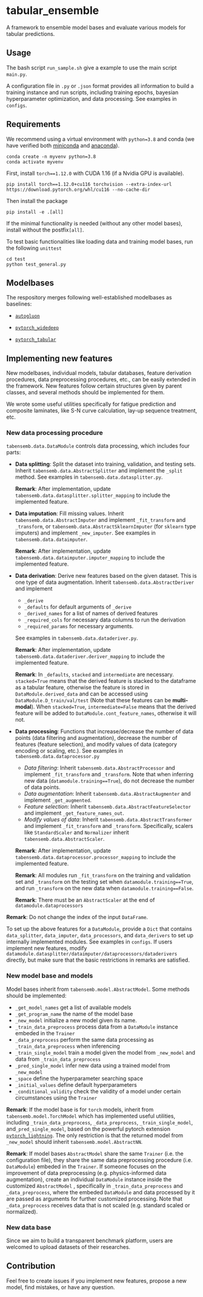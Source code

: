 # tabular_ensemble
 A framework to ensemble model bases and evaluate various models for tabular predictions.

## Usage

The bash script `run_sample.sh` give a example to use the main script `main.py`.

A configuration file in `.py` or `.json` format provides all information to build a training instance and run scripts, including training epochs, bayesian hyperparameter optimization, and data processing. See examples in `configs`.

## Requirements

We recommend using a virtual environment with `python=3.8` and conda (we have verified both [miniconda](https://docs.conda.io/en/latest/miniconda.html) and [anaconda](https://www.anaconda.com/)).

```shell
conda create -n myvenv python=3.8
conda activate myvenv
```

First, install `torch==1.12.0` with CUDA 1.16 (if a Nvidia GPU is available). 

```shell
pip install torch==1.12.0+cu116 torchvision --extra-index-url https://download.pytorch.org/whl/cu116 --no-cache-dir
```

Then install the package

```shell
pip install -e .[all]
```

If the minimal functionality is needed (without any other model bases), install without the postfix`[all]`.

To test basic functionalities like loading data and training model bases, run the following `unittest`

```shell
cd test
python test_general.py
```

## Modelbases

The respository merges following well-established modelbases as baselines:

* [`autogluon`](https://github.com/autogluon/autogluon)

* [`pytorch_widedeep`](https://github.com/jrzaurin/pytorch-widedeep)

* [`pytorch_tabular`](https://github.com/manujosephv/pytorch_tabular)


## Implementing new features

New modelbases, individual models, tabular databases, feature derivation procedures, data preprocessing procedures, etc., can be easily extended in the framework. New features follow certain structures given by parent classes, and several methods should be implemented for them.

We wrote some useful utilities specifically for fatigue prediction and composite laminates, like S-N curve calculation, lay-up sequence treatment, etc.

### New data processing procedure

`tabensemb.data.DataModule` controls data processing, which includes four parts:

* **Data splitting**: Split the dataset into training, validation, and testing sets. Inherit `tabensemb.data.AbstractSplitter` and implement the `_split` method. See examples in `tabensemb.data.datasplitter.py`.

  **Remark**: After implementation, update `tabensemb.data.datasplitter.splitter_mapping` to include the implemented feature.

* **Data imputation**: Fill missing values. Inherit `tabensemb.data.AbstractImputer` and implement `_fit_transform` and `_transform`, or `tabensemb.data.AbstractSklearnImputer` (for `sklearn` type imputers)  and implement `_new_imputer`. See examples in `tabensemb.data.dataimputer`.

  **Remark**: After implementation, update `tabensemb.data.dataimputer.imputer_mapping` to include the implemented feature.

* **Data derivation**: Derive new features based on the given dataset. This is one type of data augmentation. Inherit `tabensemb.data.AbstractDeriver` and implement 

  * `_derive`
  * `_defaults` for default arguments of `_derive`
  * `_derived_names` for a list of names of derived features
  * `_required_cols` for necessary data columns to run the derivation
  * `_required_params` for necessary arguments.

  See examples in `tabensemb.data.dataderiver.py`.

  **Remark**: After implementation, update `tabensemb.data.dataderiver.deriver_mapping` to include the implemented feature.

  **Remark**: In `_defaults`, `stacked` and `intermediate` are necessary. `stacked=True` means that the derived feature is stacked to the dataframe as a tabular feature, otherwise the feature is stored in `DataModule.derived_data` and can be accessed using `DataModule.D_train/val/test` (Note that these features can be **multi-modal**). When `stacked=True`,  `intermediate=False` means that the derived feature will be added to `DataModule.cont_feature_names`, otherwise it will not.

* **Data processing**: Functions that increase/decrease the number of data points (data filtering and augmentation), decrease the number of features (feature selection), and modify values of data (category encoding or scaling, etc.).  See examples in `tabensemb.data.dataprocessor.py`

  * *Data filtering*: Inherit `tabensemb.data.AbstractProcessor` and implement `_fit_transform` and `_transform`. Note that when inferring new data (`datamodule.training==True`), do not decrease the number of data points.
  * *Data augmentation*: Inherit `tabensemb.data.AbstractAugmenter` and implement `_get_augmented`.
  * *Feature selection*: Inherit `tabensemb.data.AbstractFeatureSelector` and implement `_get_feature_names_out`.
  * *Modify values of data*: Inherit `tabensemb.data.AbstractTransformer` and implement `_fit_transform` and `_transform`. Specifically, scalers like `StandardScaler` and `Normalizer` inherit `tabensemb.data.AbstractScaler`. 

  **Remark**: After implementation, update `tabensemb.data.dataprocessor.processor_mapping` to include the implemented feature.

  **Remark**: All modules run `_fit_transform` on the training and validation set and `_transform` on the testing set when `datamodule.training==True`, and run `_transform` on the new data when `datamodule.training==False`.

  **Remark**: There must be an `AbstractScaler` at the end of `datamodule.dataprocessors`

**Remark**: Do not change the index of the input `DataFrame`.

To set up the above features for a `DataModule`, provide a `Dict` that contains `data_splitter`, `data_imputer`, `data_processors`, and `data_derivers` to set up internally implemented modules. See examples in `configs`. If users implement new features, modify `datamodule.datasplitter/dataimputer/dataprocessors/dataderivers` directly, but make sure that the basic restrictions in remarks are satisfied.

### New model base and models

Model bases inherit from `tabensemb.model.AbstractModel`. Some methods should be implemented:

* `_get_model_names` get a list of available models
* `_get_program_name` the name of the model base
* `_new_model` initialize a new model given its name.
* `_train_data_preprocess` process data from a `DataModule` instance embeded in the `Trainer`
* `_data_preprocess` perform the same data processing as `_train_data_preprocess` when inferencing
* `_train_single_model` train a model given the model from `_new_model` and data from `_train_data_preprocess`
* `_pred_single_model` infer new data using a trained model from `_new_model`
* `_space` define the hyperparameter searching space
* `_initial_values` define default hyperparameters
* `_conditional_validity` check the validity of a model under certain circumstances using the `Trainer` 

**Remark**: If the model base is for `torch` models, inherit from `tabensemb.model.TorchModel` which has implemented useful utilities, including `_train_data_preprocess`, `_data_preprocess`, `_train_single_model`, and`_pred_single_model`, based on the powerful pytorch extension [`pytorch_lightning`](https://github.com/Lightning-AI/lightning). The only restriction is that the returned model from `_new_model` should inherit `tabensemb.model.AbstractNN`.

**Remark**: If model bases `AbstractModel` share the same `Trainer` (i.e. the configuration file), they share the same data preprocessing procedure (i.e. `DataModule`) embeded in the `Trainer`. If someone focuses on the improvement of data preprocessing (e.g. physics-informed data augmentation), create an individual `DataModule` instance inside the customized `AbstractModel` , specifically in `_train_data_preprocess` and `_data_preprocess`, where the embeded `DataModule` and data processed by it are passed as arguments for further customized processing. Note that `_data_preprocess` receives data that is not scaled (e.g. standard scaled or normalized).

### New data base

Since we aim to build a transparent benchmark platform, users are welcomed to upload datasets of their researches.

## Contribution

Feel free to create issues if you implement new features, propose a new model, find mistakes, or have any question.

